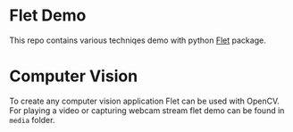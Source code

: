 # Flet Demo 
This repo contains various techniqes demo with python [Flet](https://github.com/flet-dev/flet) package.

# Computer Vision
To create any computer vision application Flet can be used with OpenCV. For playing a video or capturing webcam stream flet demo can be found in `media` folder.